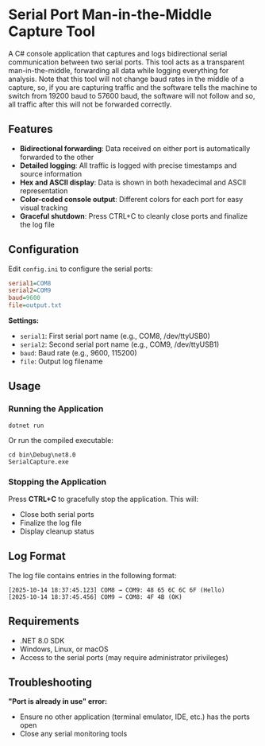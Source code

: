 # Serial Port Man-in-the-Middle Capture Tool

A C# console application that captures and logs bidirectional serial communication between two serial ports. This tool acts as a transparent man-in-the-middle, forwarding all data while logging everything for analysis. Note that this tool will not change baud rates in the middle of a capture, so, if you are capturing traffic and the software tells the machine to switch from 19200 baud to 57600 baud, the software will not follow and so, all traffic after this will not be forwarded correctly.

## Features

- **Bidirectional forwarding**: Data received on either port is automatically forwarded to the other
- **Detailed logging**: All traffic is logged with precise timestamps and source information
- **Hex and ASCII display**: Data is shown in both hexadecimal and ASCII representation
- **Color-coded console output**: Different colors for each port for easy visual tracking
- **Graceful shutdown**: Press CTRL+C to cleanly close ports and finalize the log file

## Configuration

Edit `config.ini` to configure the serial ports:

```ini
serial1=COM8
serial2=COM9
baud=9600
file=output.txt
```

**Settings:**
- `serial1`: First serial port name (e.g., COM8, /dev/ttyUSB0)
- `serial2`: Second serial port name (e.g., COM9, /dev/ttyUSB1)
- `baud`: Baud rate (e.g., 9600, 115200)
- `file`: Output log filename

## Usage

### Running the Application

```
dotnet run
```

Or run the compiled executable:

```
cd bin\Debug\net8.0
SerialCapture.exe
```

### Stopping the Application

Press **CTRL+C** to gracefully stop the application. This will:
- Close both serial ports
- Finalize the log file
- Display cleanup status

## Log Format

The log file contains entries in the following format:

```
[2025-10-14 18:37:45.123] COM8 → COM9: 48 65 6C 6C 6F (Hello)
[2025-10-14 18:37:45.456] COM9 → COM8: 4F 4B (OK)
```

## Requirements

- .NET 8.0 SDK
- Windows, Linux, or macOS
- Access to the serial ports (may require administrator privileges)

## Troubleshooting

**"Port is already in use" error:**
- Ensure no other application (terminal emulator, IDE, etc.) has the ports open
- Close any serial monitoring tools